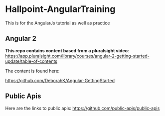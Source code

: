 # Hallpoint-AngularTraining
This is for the AngularJs tutorial as well as practice

## Angular 2 
**This repo contains content based from a pluralsight video**: https://app.pluralsight.com/library/courses/angular-2-getting-started-update/table-of-contents

The content is found here:

https://github.com/DeborahK/Angular-GettingStarted

## Public Apis
Here are the links to public apis:
https://github.com/public-apis/public-apis